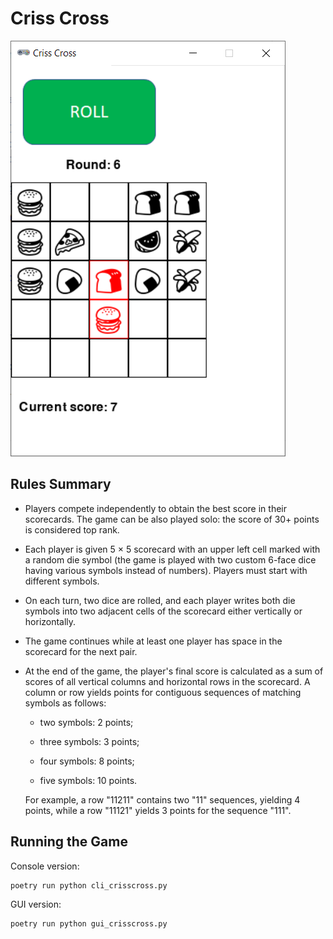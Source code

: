 # Criss Cross

![criss cross](screenshot.png)

## Rules Summary

- Players compete independently to obtain the best score in their scorecards. The game can be also played solo: the score of 30+ points is considered top rank.

- Each player is given 5 &times; 5 scorecard with an upper left cell marked with a random die symbol (the game is played with two custom 6-face dice having various symbols instead of numbers). Players must start with different symbols.

- On each turn, two dice are rolled, and each player writes both die symbols into two adjacent cells of the scorecard either vertically or horizontally.

- The game continues while at least one player has space in the scorecard for the next pair.

- At the end of the game, the player's final score is calculated as a sum of scores of all vertical columns and horizontal rows in the scorecard. A column or row yields points for contiguous sequences of matching symbols as follows:

  - two symbols: 2 points;

  - three symbols: 3 points;

  - four symbols: 8 points;

  - five symbols: 10 points.

  For example, a row "11211" contains two "11" sequences, yielding 4 points, while a row "11121" yields 3 points for the sequence "111".

## Running the Game

Console version:

```shell
poetry run python cli_crisscross.py
```

GUI version:

```shell
poetry run python gui_crisscross.py
```
